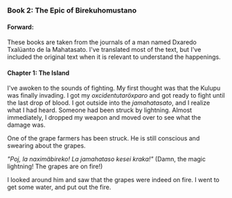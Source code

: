### Book 2: The Epic of Birekuhomustano
#### Forward:
These books are taken from the journals of a man named Dxaredo Txalüanto de la Mahatasato. I've translated most of the text, but I've included the original text when it is relevant to understand the happenings.
#### Chapter 1: The Island
I've awoken to the sounds of fighting. My first thought was that the Kulupu was finally invading. I got my *oxcidentutaröxparo* and got ready to fight until the last drop of blood. I got outside into the *jamahatasato*, and I realize what I had heard. Someone had been struck by lightning. Almost immediately, I dropped my weapon and moved over to see what the damage was.

One of the grape farmers has been struck. He is still conscious and swearing about the grapes.

*"Poj, la naximäbireko! La jamahataso kesei kraka!"* (Damn, the magic lightning! The grapes are on fire!) 

I looked around him and saw that the grapes were indeed on fire. I went to get some water, and put out the fire.
